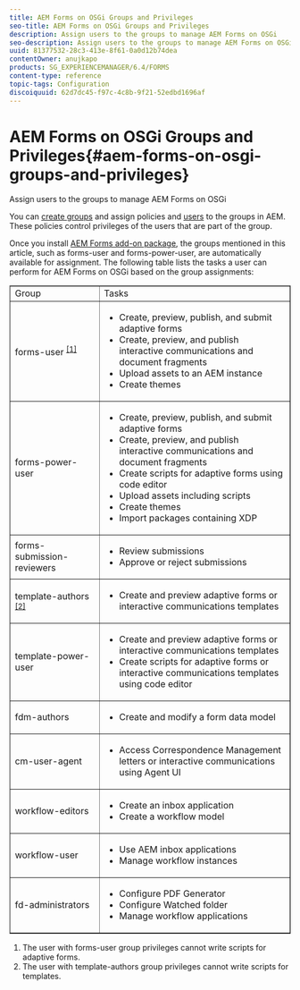 ```yaml
---
title: AEM Forms on OSGi Groups and Privileges
seo-title: AEM Forms on OSGi Groups and Privileges
description: Assign users to the groups to manage AEM Forms on OSGi
seo-description: Assign users to the groups to manage AEM Forms on OSGi
uuid: 81377532-28c3-413e-8f61-0a0d12b74dea
contentOwner: anujkapo
products: SG_EXPERIENCEMANAGER/6.4/FORMS
content-type: reference
topic-tags: Configuration
discoiquuid: 62d7dc45-f97c-4c8b-9f21-52edbd1696af
---
```


# AEM Forms on OSGi Groups and Privileges{#aem-forms-on-osgi-groups-and-privileges}

Assign users to the groups to manage AEM Forms on OSGi

You can [create groups](../../sites/administering/using/user-group-ac-admin.md#group-administration) and assign policies and [users](../../sites/administering/using/user-group-ac-admin.md#user-administration) to the groups in AEM. These policies control privileges of the users that are part of the group.

Once you install [AEM Forms add-on package](../../forms/using/installing-configuring-aem-forms-osgi.md), the groups mentioned in this article, such as forms-user and forms-power-user, are automatically available for assignment. The following table lists the tasks a user can perform for AEM Forms on OSGi based on the group assignments:

<table border="1" cellpadding="1" cellspacing="0" width="100%"> 
 <tbody>
  <tr>
   <td>Group</td> 
   <td>Tasks</td> 
  </tr>
  <tr>
   <td>forms-user <sup><a href="#main-pars-text">[1]</a></sup></td> 
   <td>
    <ul> 
     <li>Create, preview, publish, and submit adaptive forms</li> 
     <li>Create, preview, and publish interactive communications and document fragments</li> 
     <li>Upload assets to an AEM instance</li> 
     <li>Create themes</li> 
    </ul> </td> 
  </tr>
  <tr>
   <td>forms-power-user</td> 
   <td>
    <ul> 
     <li>Create, preview, publish, and submit adaptive forms</li> 
     <li>Create, preview, and publish interactive communications and document fragments</li> 
     <li>Create scripts for adaptive forms using code editor</li> 
     <li>Upload assets including scripts</li> 
     <li>Create themes</li> 
     <li>Import packages containing XDP</li> 
    </ul> </td> 
  </tr>
  <tr>
   <td>forms-submission-reviewers</td> 
   <td>
    <ul> 
     <li>Review submissions</li> 
     <li>Approve or reject submissions</li> 
    </ul> </td> 
  </tr>
  <tr>
   <td>template-authors <sup><a href="#main-pars-text">[2]</a></sup></td> 
   <td>
    <ul> 
     <li>Create and preview adaptive forms or interactive communications templates</li> 
    </ul> </td> 
  </tr>
  <tr>
   <td>template-power-user</td> 
   <td>
    <ul> 
     <li>Create and preview adaptive forms or interactive communications templates</li> 
     <li>Create scripts for adaptive forms or interactive communications templates using code editor</li> 
    </ul> </td> 
  </tr>
  <tr>
   <td><p>fdm-authors</p> </td> 
   <td>
    <ul> 
     <li>Create and modify a form data model</li> 
    </ul> </td> 
  </tr>
  <tr>
   <td>cm-user-agent</td> 
   <td>
    <ul> 
     <li>Access Correspondence Management letters or interactive communications using Agent UI</li> 
    </ul> </td> 
  </tr>
  <tr>
   <td><p>workflow-editors</p> </td> 
   <td>
    <ul> 
     <li>Create an inbox application</li> 
     <li>Create a workflow model</li> 
    </ul> </td> 
  </tr>
  <tr>
   <td>workflow-user</td> 
   <td>
    <ul> 
     <li>Use AEM inbox applications</li> 
     <li>Manage workflow instances</li> 
    </ul> </td> 
  </tr>
  <tr>
   <td>fd-administrators</td> 
   <td>
    <ul> 
     <li>Configure PDF Generator</li> 
     <li>Configure Watched folder</li> 
     <li>Manage workflow applications</li> 
    </ul> </td> 
  </tr>
 </tbody>
</table>

1. The user with forms-user group privileges cannot write scripts for adaptive forms.
1. The user with template-authors group privileges cannot write scripts for templates.

